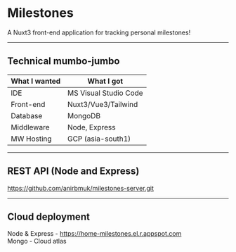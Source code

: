 # Milestones
A Nuxt3 front-end application for tracking personal milestones!

---

## Technical mumbo-jumbo
| What I wanted | What I got            |
| ------------- | --------------------- |
| IDE           | MS Visual Studio Code |
| Front-end     | Nuxt3/Vue3/Tailwind   |
| Database      | MongoDB               |
| Middleware    | Node, Express         |
| MW Hosting    | GCP (asia-south1)     |

---

## REST API (Node and Express)
https://github.com/anirbmuk/milestones-server.git  

---

## Cloud deployment  
Node & Express - https://home-milestones.el.r.appspot.com  
Mongo - Cloud atlas
